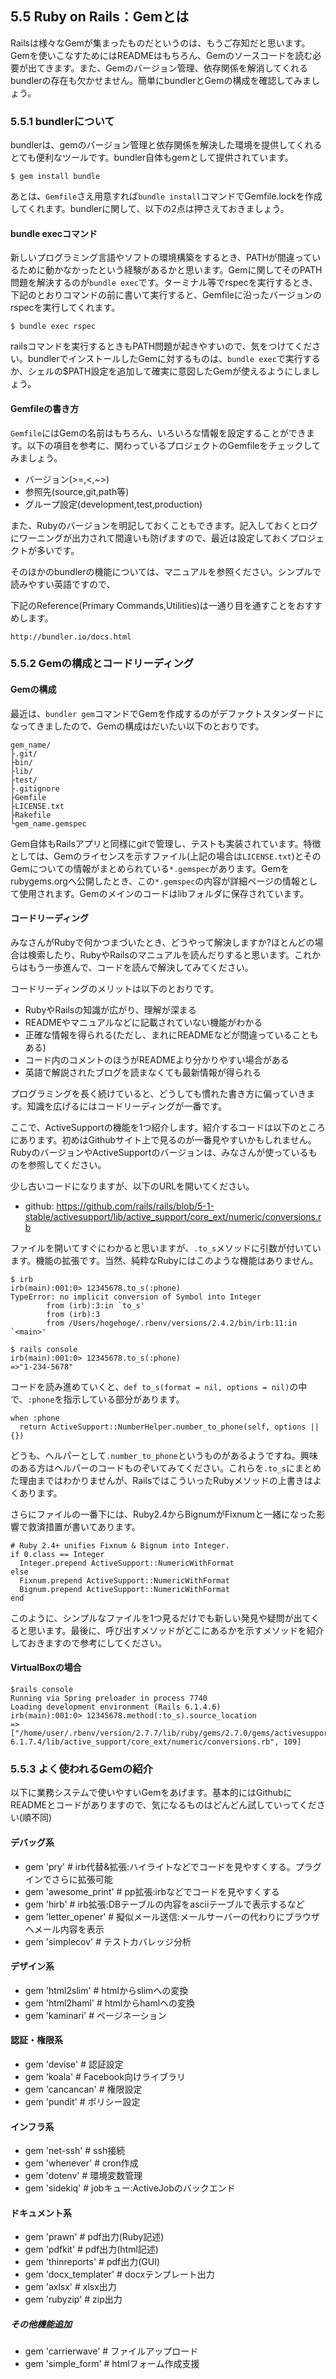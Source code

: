 ## 5.5 Ruby on Rails：Gemとは

Railsは様々なGemが集まったものだというのは、もうご存知だと思います。Gemを使いこなすためにはREADMEはもちろん、Gemのソースコードを読む必要が出てきます。また、Gemのバージョン管理、依存関係を解消してくれるbundlerの存在も欠かせません。簡単にbundlerとGemの構成を確認してみましょう。

### 5.5.1 bundlerについて
bundlerは、gemのバージョン管理と依存関係を解決した環境を提供してくれるとても便利なツールです。bundler自体もgemとして提供されています。
```
$ gem install bundle
```
あとは、`Gemfile`さえ用意すれば`bundle install`コマンドでGemfile.lockを作成してくれます。bundlerに関して、以下の2点は押さえておきましょう。

#### bundle execコマンド
新しいプログラミング言語やソフトの環境構築をするとき、PATHが間違っているために動かなかったという経験があるかと思います。Gemに関してそのPATH問題を解決するのが`bundle exec`です。ターミナル等でrspecを実行するとき、下記のとおりコマンドの前に書いて実行すると、Gemfileに沿ったバージョンのrspecを実行してくれます。
```
$ bundle exec rspec
```
railsコマンドを実行するときもPATH問題が起きやすいので、気をつけてください。bundlerでインストールしたGemに対するものは、`bundle exec`で実行するか、シェルの$PATH設定を追加して確実に意図したGemが使えるようにしましょう。

#### Gemfileの書き方
`Gemfile`にはGemの名前はもちろん、いろいろな情報を設定することができます。以下の項目を参考に、関わっているプロジェクトのGemfileをチェックしてみましょう。

- バージョン(>=,<,~>)
- 参照先(source,git,path等)
- グループ設定(development,test,production)

また、Rubyのバージョンを明記しておくこともできます。記入しておくとログにワーニングが出力されて間違いも防げますので、最近は設定しておくプロジェクトが多いです。

そのほかのbundlerの機能については、マニュアルを参照ください。シンプルで読みやすい英語ですので、

下記のReference(Primary Commands,Utilities)は一通り目を通すことをおすすめします。
````
http://bundler.io/docs.html
````

### 5.5.2 Gemの構成とコードリーディング

#### Gemの構成
最近は、`bundler gem`コマンドでGemを作成するのがデファクトスタンダードになってきましたので、Gemの構成はだいたい以下のとおりです。
```
gem_name/
├.git/
├bin/
├lib/
├test/
├.gitignore
├Gemfile
├LICENSE.txt
├Rakefile
└gem_name.gemspec
```
Gem自体もRailsアプリと同様にgitで管理し、テストも実装されています。特徴としては、Gemのライセンスを示すファイル(上記の場合は`LICENSE.txt`)とそのGemについての情報がまとめられている`*.gemspec`があります。Gemをrubygems.orgへ公開したとき、この`*.gemspec`の内容が詳細ページの情報として使用されます。Gemのメインのコードはlibフォルダに保存されています。

#### コードリーディング
みなさんがRubyで何かつまづいたとき、どうやって解決しますか?ほとんどの場合は検索したり、RubyやRailsのマニュアルを読んだりすると思います。これからはもう一歩進んで、コードを読んで解決してみてください。

コードリーディングのメリットは以下のとおりです。

- RubyやRailsの知識が広がり、理解が深まる
- READMEやマニュアルなどに記載されていない機能がわかる
- 正確な情報を得られる(ただし、まれにREADMEなどが間違っていることもある)
- コード内のコメントのほうがREADMEより分かりやすい場合がある
- 英語で解説されたブログを読まなくても最新情報が得られる

プログラミングを長く続けていると、どうしても慣れた書き方に偏っていきます。知識を広げるにはコードリーディングが一番です。

ここで、ActiveSupportの機能を1つ紹介します。紹介するコードは以下のところにあります。初めはGithubサイト上で見るのが一番見やすいかもしれません。RubyのバージョンやActiveSupportのバージョンは、みなさんが使っているものを参照してください。

少し古いコードになりますが、以下のURLを開いてください。

- github: https://github.com/rails/rails/blob/5-1-stable/activesupport/lib/active_support/core_ext/numeric/conversions.rb

ファイルを開いてすぐにわかると思いますが、`.to_s`メソッドに引数が付いています。機能の拡張です。当然、純粋なRubyにはこのような機能はありません。

```
$ irb
irb(main):001:0> 12345678.to_s(:phone)
TypeError: no implicit conversion of Symbol into Integer
        from (irb):3:in `to_s'
        from (irb):3
        from /Users/hogehoge/.rbenv/versions/2.4.2/bin/irb:11:in `<main>'
```

```
$ rails console
irb(main):001:0> 12345678.to_s(:phone)
=>"1-234-5678"
```

コードを読み進めていくと、`def to_s(format = nil, options = nil)`の中で、`:phone`を指示している部分があります。

```
when :phone
  return ActiveSupport::NumberHelper.number_to_phone(self, options || {})
```

どうも、ヘルパーとして`.number_to_phone`というものがあるようですね。興味のある方はヘルパーのコードものぞいてみてください。これらを`.to_s`にまとめた理由まではわかりませんが、RailsではこういったRubyメソッドの上書きはよくあります。

さらにファイルの一番下には、Ruby2.4からBignumがFixnumと一緒になった影響で救済措置が書いてあります。

```
# Ruby 2.4+ unifies Fixnum & Bignum into Integer. 
if 0.class == Integer
  Integer.prepend ActiveSupport::NumericWithFormat
else
  Fixnum.prepend ActiveSupport::NumericWithFormat
  Bignum.prepend ActiveSupport::NumericWithFormat
end
```
このように、シンプルなファイルを1つ見るだけでも新しい発見や疑問が出てくると思います。最後に、呼び出すメソッドがどこにあるかを示すメソッドを紹介しておきますので参考にしてください。

#### VirtualBoxの場合
```
$rails console
Running via Spring preloader in process 7740
Loading development environment (Rails 6.1.4.6)
irb(main):001:0> 12345678.method(:to_s).source_location
=> ["/home/user/.rbenv/version/2.7.7/lib/ruby/gems/2.7.0/gems/activesupport-6.1.7.4/lib/active_support/core_ext/numeric/conversions.rb", 109]
```

### 5.5.3 よく使われるGemの紹介
以下に業務システムで使いやすいGemをあげます。基本的にはGithubにREADMEとコードがありますので、気になるものはどんどん試していってください(順不同)

#### __デバッグ系__
- gem 'pry' # irb代替&拡張:ハイライトなどでコードを見やすくする。プラグインでさらに拡張可能
- gem 'awesome_print' # pp拡張:irbなどでコードを見やすくする
- gem 'hirb' # irb拡張:DBテーブルの内容をasciiテーブルで表示するなど
- gem 'letter_opener' # 擬似メール送信:メールサーバーの代わりにブラウザへメール内容を表示
- gem 'simplecov' # テストカバレッジ分析

#### __デザイン系__
- gem 'html2slim' # htmlからslimへの変換
- gem 'html2haml' # htmlからhamlへの変換
- gem 'kaminari' # ページネーション

#### __認証・権限系__
- gem 'devise' # 認証設定
- gem 'koala' # Facebook向けライブラリ
- gem 'cancancan' # 権限設定
- gem 'pundit' # ポリシー設定

#### __インフラ系__
- gem 'net-ssh' # ssh接続
- gem 'whenever' # cron作成
- gem 'dotenv' # 環境変数管理
- gem 'sidekiq' # jobキュー:ActiveJobのバックエンド

#### __ドキュメント系__
- gem 'prawn' # pdf出力(Ruby記述)
- gem 'pdfkit' # pdf出力(html記述)
- gem 'thinreports' # pdf出力(GUI)
- gem 'docx_templater' # docxテンプレート出力
- gem 'axlsx' # xlsx出力
- gem 'rubyzip' # zip出力

##### __その他機能追加__
- gem 'carrierwave' # ファイルアップロード
- gem 'simple_form' # htmlフォーム作成支援

